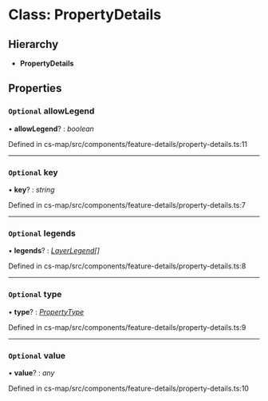 # Class: PropertyDetails

## Hierarchy

* **PropertyDetails**

## Properties

### `Optional` allowLegend

• **allowLegend**? : *boolean*

Defined in cs-map/src/components/feature-details/property-details.ts:11

___

### `Optional` key

• **key**? : *string*

Defined in cs-map/src/components/feature-details/property-details.ts:7

___

### `Optional` legends

• **legends**? : *[LayerLegend](../interfaces/_cs_map_src_classes_layer_legend_.layerlegend.md)[]*

Defined in cs-map/src/components/feature-details/property-details.ts:8

___

### `Optional` type

• **type**? : *[PropertyType](_cs_data_src_classes_property_type_.propertytype.md)*

Defined in cs-map/src/components/feature-details/property-details.ts:9

___

### `Optional` value

• **value**? : *any*

Defined in cs-map/src/components/feature-details/property-details.ts:10
